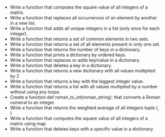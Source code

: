 - Write a function that computes the square value of all integers of a matrix.  
- Write a function that replaces all occurrences of an element by another in a new list.  
- Write a function that adds all unique integers in a list (only once for each integer).  
- Write a function that returns a set of common elements in two sets.  
- Write a function that returns a set of all elements present in only one set.  
- Write a function that returns the number of keys in a dictionary.  
- Write a function that prints a dictionary by ordered keys.  
- Write a function that replaces or adds key/value in a dictionary.  
- Write a function that deletes a key in a dictionary.  
- Write a function that returns a new dictionary with all values multiplied by 2  
- Write a function that returns a key with the biggest integer value.  
- Write a function that returns a list with all values multiplied by a number without using any loops.  
- Create a function def roman_to_int(roman_string): that converts a Roman numeral to an integer.  
- Write a function that returns the weighted average of all integers tuple (<score>, <weight>)  
- Write a function that computes the square value of all integers of a matrix using map  
- Write a function that deletes keys with a specific value in a dictionary.  
